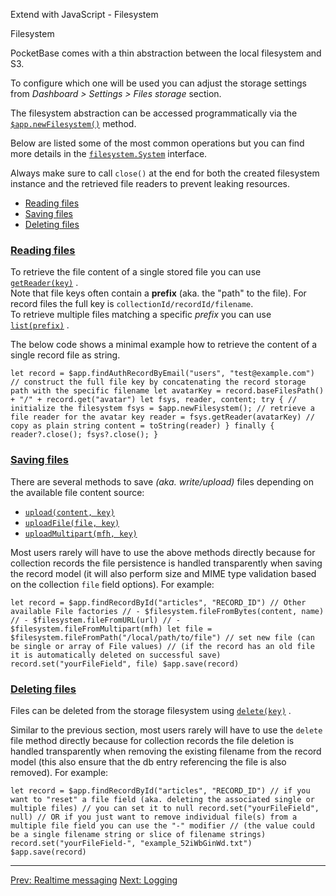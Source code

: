 Extend with JavaScript - Filesystem

Filesystem

PocketBase comes with a thin abstraction between the local filesystem and S3.

To configure which one will be used you can adjust the storage settings from _Dashboard > Settings > Files storage_ section.

The filesystem abstraction can be accessed programmatically via the [`$app.newFilesystem()`](/jsvm/functions/_app.newFilesystem.html) method.

Below are listed some of the most common operations but you can find more details in the [`filesystem.System`](/jsvm/interfaces/filesystem.System.html) interface.

Always make sure to call `close()` at the end for both the created filesystem instance and the retrieved file readers to prevent leaking resources.

*   [Reading files](#js-filesystem-reading-files)
*   [Saving files](#js-filesystem-saving-files)
*   [Deleting files](#js-filesystem-deleting-files)

### [Reading files](#js-filesystem-reading-files)

To retrieve the file content of a single stored file you can use [`getReader(key)`](/jsvm/interfaces/filesystem.System.html#getReader) .  
Note that file keys often contain a **prefix** (aka. the "path" to the file). For record files the full key is `collectionId/recordId/filename`.  
To retrieve multiple files matching a specific _prefix_ you can use [`list(prefix)`](/jsvm/interfaces/filesystem.System.html#list) .

The below code shows a minimal example how to retrieve the content of a single record file as string.

    let record = $app.findAuthRecordByEmail("users", "test@example.com") // construct the full file key by concatenating the record storage path with the specific filename let avatarKey = record.baseFilesPath() + "/" + record.get("avatar") let fsys, reader, content; try { // initialize the filesystem fsys = $app.newFilesystem(); // retrieve a file reader for the avatar key reader = fsys.getReader(avatarKey) // copy as plain string content = toString(reader) } finally { reader?.close(); fsys?.close(); }

### [Saving files](#js-filesystem-saving-files)

There are several methods to save _(aka. write/upload)_ files depending on the available file content source:

*   [`upload(content, key)`](/jsvm/interfaces/filesystem.System.html#upload)
*   [`uploadFile(file, key)`](/jsvm/interfaces/filesystem.System.html#uploadFile)
*   [`uploadMultipart(mfh, key)`](/jsvm/interfaces/filesystem.System.html#uploadMultipart)

Most users rarely will have to use the above methods directly because for collection records the file persistence is handled transparently when saving the record model (it will also perform size and MIME type validation based on the collection `file` field options). For example:

    let record = $app.findRecordById("articles", "RECORD_ID") // Other available File factories // - $filesystem.fileFromBytes(content, name) // - $filesystem.fileFromURL(url) // - $filesystem.fileFromMultipart(mfh) let file = $filesystem.fileFromPath("/local/path/to/file") // set new file (can be single or array of File values) // (if the record has an old file it is automatically deleted on successful save) record.set("yourFileField", file) $app.save(record)

### [Deleting files](#js-filesystem-deleting-files)

Files can be deleted from the storage filesystem using [`delete(key)`](/jsvm/interfaces/filesystem.System.html#delete) .

Similar to the previous section, most users rarely will have to use the `delete` file method directly because for collection records the file deletion is handled transparently when removing the existing filename from the record model (this also ensure that the db entry referencing the file is also removed). For example:

    let record = $app.findRecordById("articles", "RECORD_ID") // if you want to "reset" a file field (aka. deleting the associated single or multiple files) // you can set it to null record.set("yourFileField", null) // OR if you just want to remove individual file(s) from a multiple file field you can use the "-" modifier // (the value could be a single filename string or slice of filename strings) record.set("yourFileField-", "example_52iWbGinWd.txt") $app.save(record)

* * *

[Prev: Realtime messaging](./js-realtime.md) [Next: Logging](./js-logging.md)